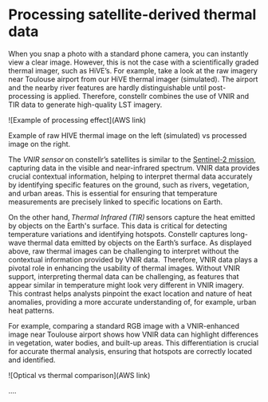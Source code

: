 # **Processing satellite-derived thermal data**

When you snap a photo with a standard phone camera, you can instantly view a clear image. However, this is not the case with a scientifically graded thermal imager, such as HiVE’s. For example, take a look at the raw imagery near Toulouse airport from our HiVE thermal imager (simulated). The airport and the nearby river features are hardly distinguishable until post-processing is applied. Therefore, constellr combines the use of VNIR and TIR data to generate high-quality LST imagery. 

![Example of processing effect](AWS link)
<figcaption>Example of raw HIVE thermal image on the left (simulated) vs processed image on the right.</figcaption>

The *VNIR sensor* on constellr’s satellites is similar to the [Sentinel-2 mission](https://sentiwiki.copernicus.eu/web/s2-mission#S2Mission-SpectralResolutionS2-Mission-Spectral-Resolution), capturing data in the visible and near-infrared spectrum. VNIR data provides crucial contextual information, helping to interpret thermal data accurately by identifying specific features on the ground, such as rivers, vegetation, and urban areas. This is essential for ensuring that temperature measurements are precisely linked to specific locations on Earth.  

On the other hand, *Thermal Infrared (TIR)* sensors capture the heat emitted by objects on the Earth's surface. This data is critical for detecting temperature variations and identifying hotspots. Constellr captures long-wave thermal data emitted by objects on the Earth’s surface. As displayed above, raw thermal images can be challenging to interpret without the contextual information provided by VNIR data.  Therefore, VNIR data plays a pivotal role in enhancing the usability of thermal images. Without VNIR support, interpreting thermal data can be challenging, as features that appear similar in temperature might look very different in VNIR imagery. This contrast helps analysts pinpoint the exact location and nature of heat anomalies, providing a more accurate understanding of, for example, urban heat patterns.  

For example, comparing a standard RGB image with a VNIR-enhanced image near Toulouse airport shows how VNIR data can highlight differences in vegetation, water bodies, and built-up areas. This differentiation is crucial for accurate thermal analysis, ensuring that hotspots are correctly located and identified.

![Optical vs thermal comparison](AWS link)
<figcaption>....</figcaption>